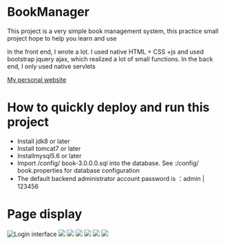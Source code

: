 # BookManager
This project is a very simple book management system, this practice small project hope to help you learn and use

In the front end, I wrote a lot. I used native HTML + CSS +js and used bootstrap jquery ajax, which realized a lot of small functions. In the back end, I only used native servlets

[My personal website](http://gzcxe.cn)
# How to quickly deploy and run this project
* Install jdk8 or later
* Install tomcat7 or later
* Installmysql5.6 or later
* Import /config/ book-3.0.0.0.sql into the database. See :/config/ book.properties for database configuration
* The default backend administrator account password is ：admin | 123456
# Page display
![Login interface](https://github.com/gzcxe/BookManager/blob/master/WebContent/resource/img/cai%20(6).png)
![](https://github.com/gzcxe/BookManager/blob/master/WebContent/resource/img/cai%20(7).png)
![](https://github.com/gzcxe/BookManager/blob/master/WebContent/resource/img/cai%20(1).png)
![](https://github.com/gzcxe/BookManager/blob/master/WebContent/resource/img/cai%20(2).png)
![](https://github.com/gzcxe/BookManager/blob/master/WebContent/resource/img/cai%20(3).png)
![](https://github.com/gzcxe/BookManager/blob/master/WebContent/resource/img/cai%20(4).png)
![](https://github.com/gzcxe/BookManager/blob/master/WebContent/resource/img/cai%20(5).png)



